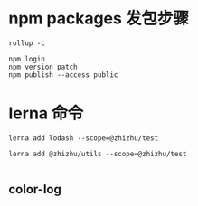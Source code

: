 # npm packages 发包步骤

```
rollup -c

npm login
npm version patch
npm publish --access public
```

# lerna 命令

```
lerna add lodash --scope=@zhizhu/test

lerna add @zhizhu/utils --scope=@zhizhu/test


```

## color-log

